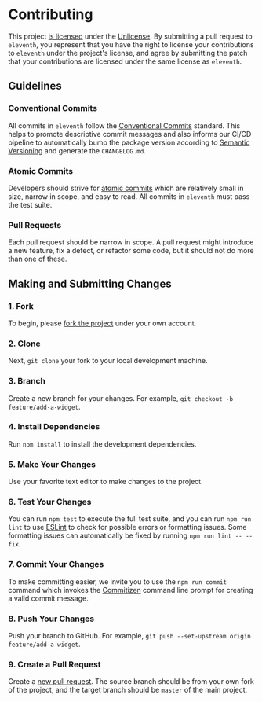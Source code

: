 # Contributing

This project [is licensed](https://github.com/trevinhofmann/eleventh/blob/master/LICENSE) under the [Unlicense](https://unlicense.org). By submitting a pull request to `eleventh`, you represent that you have the right to license your contributions to `eleventh` under the project's license, and agree by submitting the patch that your contributions are licensed under the same license as `eleventh`.

## Guidelines

### Conventional Commits

All commits in `eleventh` follow the [Conventional Commits](https://www.conventionalcommits.org/en/v1.0.0/) standard. This helps to promote descriptive commit messages and also informs our CI/CD pipeline to automatically bump the package version according to [Semantic Versioning](https://semver.org/) and generate the `CHANGELOG.md`.

### Atomic Commits

Developers should strive for [atomic commits](https://en.wikipedia.org/wiki/Atomic_commit#Atomic_commit_convention) which are relatively small in size, narrow in scope, and easy to read. All commits in `eleventh` must pass the test suite.

### Pull Requests

Each pull request should be narrow in scope. A pull request might introduce a new feature, fix a defect, or refactor some code, but it should not do more than one of these.

## Making and Submitting Changes

### 1. Fork

To begin, please [fork the project](https://docs.github.com/en/github/getting-started-with-github/fork-a-repo) under your own account.

### 2. Clone

Next, `git clone` your fork to your local development machine.

### 3. Branch

Create a new branch for your changes. For example, `git checkout -b feature/add-a-widget`.

### 4. Install Dependencies

Run `npm install` to install the development dependencies.

### 5. Make Your Changes

Use your favorite text editor to make changes to the project.

### 6. Test Your Changes

You can run `npm test` to execute the full test suite, and you can run `npm run lint` to use [ESLint](https://github.com/eslint/eslint#eslint) to check for possible errors or formatting issues. Some formatting issues can automatically be fixed by running `npm run lint -- --fix`.

### 7. Commit Your Changes

To make committing easier, we invite you to use the `npm run commit` command which invokes the [Commitizen](https://github.com/commitizen/cz-cli#commitizen-for-contributors) command line prompt for creating a valid commit message.

### 8. Push Your Changes

Push your branch to GitHub. For example, `git push --set-upstream origin feature/add-a-widget`.

### 9. Create a Pull Request

Create a [new pull request](https://github.com/trevinhofmann/eleventh/compare). The source branch should be from your own fork of the project, and the target branch should be `master` of the main project.
